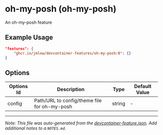 
# oh-my-posh (oh-my-posh)

An oh-my-posh feature

## Example Usage

```json
"features": {
    "ghcr.io/jmlow/devcontainer-features/oh-my-posh:0": {}
}
```

## Options

| Options Id | Description | Type | Default Value |
|-----|-----|-----|-----|
| config | Path/URL to config/theme file for oh-my-posh | string | - |



---

_Note: This file was auto-generated from the [devcontainer-feature.json](https://github.com/jmlow/devcontainer-features/blob/main/src/oh-my-posh/devcontainer-feature.json).  Add additional notes to a `NOTES.md`._
